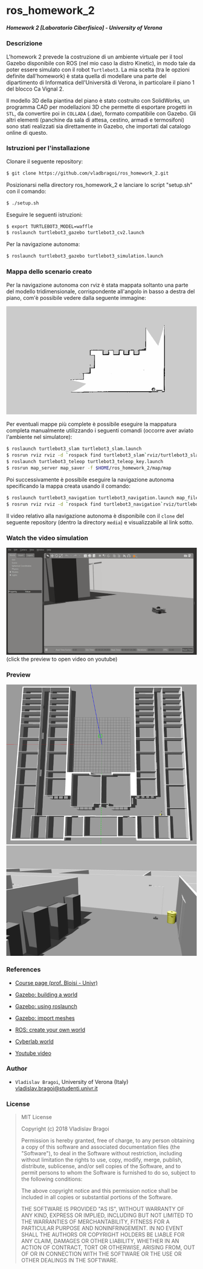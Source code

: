# ros_homework_2 #
##### Homework 2 [Laboratorio Ciberfisico] - University of Verona #####

### Descrizione
L'homework 2 prevede la costruzione di un ambiente virtuale per il tool Gazebo disponibile con ROS (nel mio caso la distro Kinetic), in modo tale da poter essere simulato con il robot `Turtlebot3`.
La mia scelta (tra le opzioni definite dall'homework) è stata quella di modellare una parte del dipartimento di Informatica dell'Università di Verona, in particolare il piano 1 del blocco Ca Vignal 2.

Il modello 3D della piantina del piano è stato costruito con SolidWorks, un programma CAD per modellazioni 3D che permette di esportare progetti in `STL`, da convertire poi in `COLLADA` (.dae), formato compatibile con Gazebo. Gli altri elementi (panchine da sala di attesa, cestino, armadi e termosifoni) sono stati realizzati sia direttamente in Gazebo, che importati dal catalogo online di questo. 

### Istruzioni per l'installazione
Clonare il seguente repository:
```sh
$ git clone https://github.com/vladbragoi/ros_homework_2.git
```
Posizionarsi nella directory ros_homework_2 e lanciare lo script "setup.sh" con il comando:
```sh
$ ./setup.sh
```
Eseguire le seguenti istruzioni:
```sh
$ export TURTLEBOT3_MODEL=waffle
$ roslaunch turtlebot3_gazebo turtlebot3_cv2.launch
```
Per la navigazione autonoma:
```sh
$ roslaunch turtlebot3_gazebo turtlebot3_simulation.launch
```

### Mappa dello scenario creato
Per la navigazione autonoma con rviz è stata mappata soltanto una parte del modello tridimensionale, corrispondente all'angolo in basso a destra del piano, com'è possibile vedere dalla seguente immagine:

![Mappa](media/map.png)

Per eventuali mappe più complete è possibile eseguire la mappatura completa manualmente utilizzando i seguenti comandi (occorre aver aviato l'ambiente nel simulatore):

```sh
$ roslaunch turtlebot3_slam turtlebot3_slam.launch
$ rosrun rviz rviz -d `rospack find turtlebot3_slam`rviz/turtlebot3_slam.rviz
$ roslaunch turtlebot3_teleop turtlebot3_teleop_key.launch
$ rosrun map_server map_saver -f $HOME/ros_homework_2/map/map
```

Poi successivamente è possibile eseguire la navigazione autonoma specificando la mappa creata usando il comando:
```sh
$ roslaunch turtlebot3_navigation turtlebot3_navigation.launch map_file:=$HOME/ros_homework_2/map/map.yaml
$ rosrun rviz rviz -d `rospack find turtlebot3_navigation`rviz/turtlebot3_nav.rviz
```

Il video relativo alla navigazione autonoma è disponibile con il `clone` del seguente repository (dentro la directory `media`) e visualizzabile al link sotto.


### Watch the video simulation ###
[![Watch video](media/turtlebot3_preview.png)](https://youtu.be/u7z6F1_MQ9o)
(click the preview to open video on youtube)


### Preview

<img src="media/ca_vignal_2_world.png" width="800">
<img src="media/ca_vignal_2_preview.png" width="800">


### References ###

* [Course page (prof. Bloisi - Univr)](profs.scienze.univr.it/~bloisi/corsi/ciberfisico.html)

* [Gazebo: building a world](http://gazebosim.org/tutorials?tut=build_world)

* [Gazebo: using roslaunch](http://gazebosim.org/tutorials?tut=ros_roslaunch)

* [Gazebo: import meshes](http://gazebosim.org/tutorials?tut=import_mesh)

* [ROS: create your own world](http://wiki.ros.org/cob_gazebo_worlds/Tutorials/Create%20your%20own%20world)

* [Cyberlab world](https://github.com/dbloisi/cyber_lab_gazebo)

* [Youtube video](media/turtlebot3_preview.png)


### Author ###

* `Vladislav Bragoi`, University of Verona (Italy) [vladislav.bragoi@studenti.univr.it](mailto:vladislav.bragoi@studenti.univr.it)

### License ###

> MIT License
>
> Copyright (c) 2018 Vladislav Bragoi
> 
> Permission is hereby granted, free of charge, to any person obtaining a copy
> of this software and associated documentation files (the "Software"), to deal
> in the Software without restriction, including without limitation the rights
> to use, copy, modify, merge, publish, distribute, sublicense, and/or sell
> copies of the Software, and to permit persons to whom the Software is
> furnished to do so, subject to the following conditions:
> 
> The above copyright notice and this permission notice shall be included in all
> copies or substantial portions of the Software.
> 
> THE SOFTWARE IS PROVIDED "AS IS", WITHOUT WARRANTY OF ANY KIND, EXPRESS OR
> IMPLIED, INCLUDING BUT NOT LIMITED TO THE WARRANTIES OF MERCHANTABILITY,
> FITNESS FOR A PARTICULAR PURPOSE AND NONINFRINGEMENT. IN NO EVENT SHALL THE
> AUTHORS OR COPYRIGHT HOLDERS BE LIABLE FOR ANY CLAIM, DAMAGES OR OTHER
> LIABILITY, WHETHER IN AN ACTION OF CONTRACT, TORT OR OTHERWISE, ARISING FROM,
> OUT OF OR IN CONNECTION WITH THE SOFTWARE OR THE USE OR OTHER DEALINGS IN THE
> SOFTWARE.
 